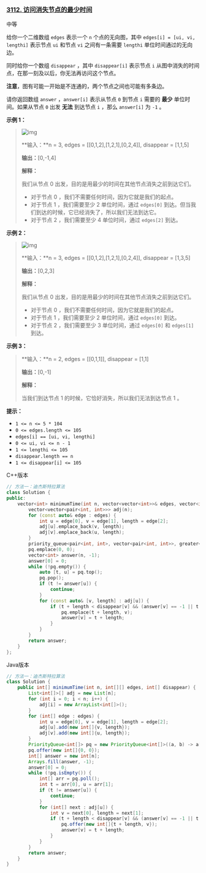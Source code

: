 ### [3112. 访问消失节点的最少时间](https://leetcode.cn/problems/minimum-time-to-visit-disappearing-nodes/)

中等

给你一个二维数组 `edges` 表示一个 `n` 个点的无向图，其中 `edges[i] = [ui, vi, lengthi]` 表示节点 `ui` 和节点 `vi` 之间有一条需要 `lengthi` 单位时间通过的无向边。

同时给你一个数组 `disappear` ，其中 `disappear[i]` 表示节点 `i` 从图中消失的时间点，在那一刻及以后，你无法再访问这个节点。

**注意**，图有可能一开始是不连通的，两个节点之间也可能有多条边。

请你返回数组 `answer` ，`answer[i]` 表示从节点 `0` 到节点 `i` 需要的 **最少** 单位时间。如果从节点 `0` 出发 **无法** 到达节点 `i` ，那么 `answer[i]` 为 `-1` 。

**示例 1：**

> ![img](https://assets.leetcode.com/uploads/2024/03/09/example1.png)
>
> **输入：**n = 3, edges = [[0,1,2],[1,2,1],[0,2,4]], disappear = [1,1,5]
>
> **输出：**[0,-1,4]
>
> **解释：**
>
> 我们从节点 0 出发，目的是用最少的时间在其他节点消失之前到达它们。
>
> - 对于节点 0 ，我们不需要任何时间，因为它就是我们的起点。
> - 对于节点 1 ，我们需要至少 2 单位时间，通过 `edges[0]` 到达。但当我们到达的时候，它已经消失了，所以我们无法到达它。
> - 对于节点 2 ，我们需要至少 4 单位时间，通过 `edges[2]` 到达。

**示例 2：**

> ![img](https://assets.leetcode.com/uploads/2024/03/09/example2.png)
>
> **输入：**n = 3, edges = [[0,1,2],[1,2,1],[0,2,4]], disappear = [1,3,5]
>
> **输出：**[0,2,3]
>
> **解释：**
>
> 我们从节点 0 出发，目的是用最少的时间在其他节点消失之前到达它们。
>
> - 对于节点 0 ，我们不需要任何时间，因为它就是我们的起点。
> - 对于节点 1 ，我们需要至少 2 单位时间，通过 `edges[0]` 到达。
> - 对于节点 2 ，我们需要至少 3 单位时间，通过 `edges[0]` 和 `edges[1]` 到达。

**示例 3：**

> **输入：**n = 2, edges = [[0,1,1]], disappear = [1,1]
>
> **输出：**[0,-1]
>
> **解释：**
>
> 当我们到达节点 1 的时候，它恰好消失，所以我们无法到达节点 1 。

**提示：**

- `1 <= n <= 5 * 104`
- `0 <= edges.length <= 105`
- `edges[i] == [ui, vi, lengthi]`
- `0 <= ui, vi <= n - 1`
- `1 <= lengthi <= 105`
- `disappear.length == n`
- `1 <= disappear[i] <= 105`

C++版本

```c++
// 方法一：迪杰斯特拉算法
class Solution {
public:
    vector<int> minimumTime(int n, vector<vector<int>>& edges, vector<int>& disappear) {
        vector<vector<pair<int, int>>> adj(n);
        for (const auto& edge : edges) {
            int u = edge[0], v = edge[1], length = edge[2];
            adj[u].emplace_back(v, length);
            adj[v].emplace_back(u, length);
        }
        priority_queue<pair<int, int>, vector<pair<int, int>>, greater<pair<int, int>>> pq;
        pq.emplace(0, 0);
        vector<int> answer(n, -1);
        answer[0] = 0;
        while (!pq.empty()) {
            auto [t, u] = pq.top();
            pq.pop();
            if (t != answer[u]) {
                continue;
            }
            for (const auto& [v, length] : adj[u]) {
                if (t + length < disappear[v] && (answer[v] == -1 || t + length < answer[v])) {
                    pq.emplace(t + length, v);
                    answer[v] = t + length;
                }
            }
        }
        return answer;
    }
};
```

Java版本

```java
// 方法一：迪杰斯特拉算法
class Solution {
    public int[] minimumTime(int n, int[][] edges, int[] disappear) {
        List<int[]>[] adj = new List[n];
        for (int i = 0; i < n; i++) {
            adj[i] = new ArrayList<int[]>();
        }
        for (int[] edge : edges) {
            int u = edge[0], v = edge[1], length = edge[2];
            adj[u].add(new int[]{v, length});
            adj[v].add(new int[]{u, length});
        }
        PriorityQueue<int[]> pq = new PriorityQueue<int[]>((a, b) -> a[0] - b[0]);
        pq.offer(new int[]{0, 0});
        int[] answer = new int[n];
        Arrays.fill(answer, -1);
        answer[0] = 0;
        while (!pq.isEmpty()) {
            int[] arr = pq.poll();
            int t = arr[0], u = arr[1];
            if (t != answer[u]) {
                continue;
            }
            for (int[] next : adj[u]) {
                int v = next[0], length = next[1];
                if (t + length < disappear[v] && (answer[v] == -1 || t + length < answer[v])) {
                    pq.offer(new int[]{t + length, v});
                    answer[v] = t + length;
                }
            }
        }
        return answer;
    }
}
```

